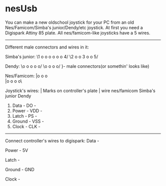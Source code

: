 # nesUsb
You can make a new oldschool joystick for your PC from an old Nes/Famicom/Simba's junior/Dendy/etc joystick.
At first you need a Digispark Attiny 85 plate. 
All nes/famicom-like joysticks have a 5 wires.
______
Different male connectors and wires in it:

Simba's junior:
\1 o o o o o o 4/
 \2 o o 3 o o 5/

Dendy:
\o o o o o/
 \o o o o/			}- male connectors(or somethin' looks like)

Nes/Famicom:
|o o o \
|o o o o\

Joystick's wires:
     		|    Marks on controller's plate     |
wire		nes/famicom	Simba's junior	Dendy
 1.	Data	-		DO		-
 2.	Power	-		VDD		-
 3.	Latch	-		PS		-
 4.	Ground	-		VSS		-
 5.	Clock	-		CLK		-
________
Connect controller's wires to digispark:
Data	-

Power	- 5V

Latch	-

Ground	- GND

Clock	-
